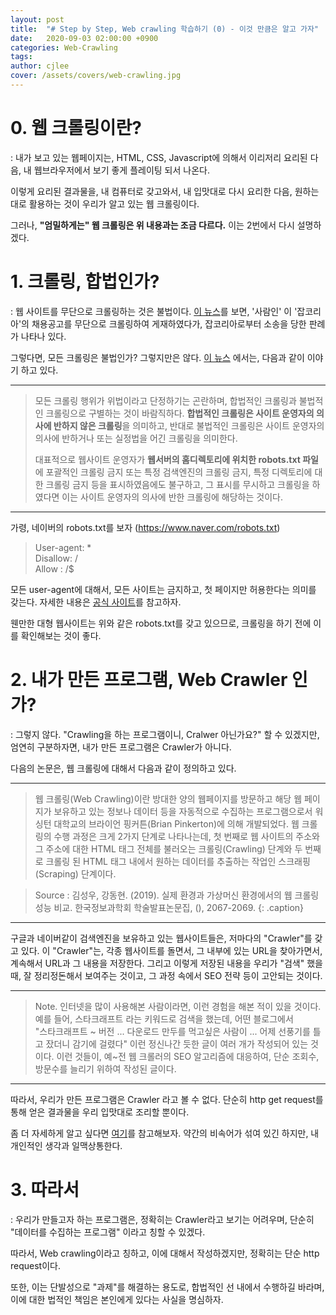 ```yaml
---
layout: post
title:  "# Step by Step, Web crawling 학습하기 (0) - 이것 만큼은 알고 가자"
date:   2020-09-03 02:00:00 +0900
categories: Web-Crawling
tags: 
author: cjlee
cover: /assets/covers/web-crawling.jpg
---
```


# 0. 웹 크롤링이란?
: 내가 보고 있는 웹페이지는, HTML, CSS, Javascript에 의해서 이리저리 요리된 다음, 내 웹브라우저에서 보기 좋게 플레이팅 되서 나온다. 

이렇게 요리된 결과물을, 내 컴퓨터로 갖고와서, 내 입맛대로 다시 요리한 다음, 원하는대로 활용하는 것이 우리가 알고 있는 웹 크롤링이다.

그러나, **"엄밀하게는" 웹 크롤링은 위 내용과는 조금 다르다.** 이는 2번에서 다시 설명하겠다.


# 1. 크롤링, 합법인가?
: 웹 사이트를 무단으로 크롤링하는 것은 불법이다. [이 뉴스](http://news.bizwatch.co.kr/article/mobile/2017/09/27/0023/prev_ver)를 보면, '사람인' 이 '잡코리아'의 채용공고를 무단으로 크롤링하여 게재하였다가, 잡코리아로부터 소송을 당한 판례가 나타나 있다.

그렇다면, 모든 크롤링은 불법인가? 그렇지만은 않다. [이 뉴스](http://www.ddaily.co.kr/news/article/?no=151940) 에서는, 다음과 같이 이야기 하고 있다.

---

> 모든 크롤링 행위가 위법이라고 단정하기는 곤란하며, 합법적인 크롤링과 불법적인 크롤링으로 구별하는 것이 바람직하다. **합법적인 크롤링은 사이트 운영자의 의사에 반하지 않은 크롤링**을 의미하고, 반대로 불법적인 크롤링은 사이트 운영자의 의사에 반하거나 또는 실정법을 어긴 크롤링을 의미한다.
>
> 대표적으로 웹사이트 운영자가 **웹서버의 홈디렉토리에 위치한 robots.txt 파일**에 포괄적인 크롤링 금지 또는 특정 검색엔진의 크롤링 금지, 특정 디렉토리에 대한 크롤링 금지 등을 표시하였음에도 불구하고, 그 표시를 무시하고 크롤링을 하였다면 이는 사이트 운영자의 의사에 반한 크롤링에 해당하는 것이다.

---

가령, 네이버의 robots.txt를 보자 (https://www.naver.com/robots.txt)

> User-agent: *  
> Disallow: /  
> Allow : /$   

모든 user-agent에 대해서, 모든 사이트는 금지하고, 첫 페이지만 허용한다는 의미를 갖는다. 자세한 내용은 [공식 사이트](http://www.robotstxt.org/)를 참고하자.

웬만한 대형 웹사이트는 위와 같은 robots.txt를 갖고 있으므로, 크롤링을 하기 전에 이를 확인해보는 것이 좋다.

# 2. 내가 만든 프로그램, Web Crawler 인가?

: 그렇지 않다. "Crawling을 하는 프로그램이니, Cralwer 아닌가요?" 할 수 있겠지만, 엄연히 구분하자면, 내가 만든 프로그램은 Crawler가 아니다.

다음의 논문은, 웹 크롤링에 대해서 다음과 같이 정의하고 있다.

---

> 웹 크롤링(Web Crawling)이란 방대한 양의 웹페이지를 방문하고 해당 웹 페이지가 보유하고 있는 정보나 데이터 등을 자동적으로 수집하는 프로그램으로서 워싱턴 대학교의 브라이언 핑커튼(Brian Pinkerton)에 의해 개발되었다. 웹 크롤링의 수행 과정은 크게 2가지 단계로 나타나는데, 첫 번째로 웹 사이트의 주소와 그 주소에 대한 HTML 태그 전체를 불러오는 크롤링(Crawling) 단계와 두 번째로 크롤링 된 HTML 태그 내에서 원하는 데이터를 추출하는 작업인 스크래핑(Scraping) 단계이다.  

> Source : 김성우, 강동현. (2019). 실제 환경과 가상머신 환경에서의 웹 크롤링 성능 비교. 한국정보과학회 학술발표논문집, (), 2067-2069.
{: .caption}

---

구글과 네이버같이 검색엔진을 보유하고 있는 웹사이트들은, 저마다의 "Crawler"를 갖고 있다. 이 "Crawler"는, 각종 웹사이트를 돌면서, 그 내부에 있는 URL을 찾아가면서, 계속해서 URL과 그 내용을 저장한다. 그리고 이렇게 저장된 내용을 우리가 "검색" 했을 때, 잘 정리정돈해서 보여주는 것이고, 그 과정 속에서 SEO 전략 등이 고안되는 것이다.

---
> Note. 인터넷을 많이 사용해본 사람이라면, 이런 경험을 해본 적이 있을 것이다.
>  예를 들어, 스타크래프트 라는 키워드로 검색을 했는데, 어떤 블로그에서   
> "스타크래프트 ~ 버전 ... 다운로드 만두를 먹고싶은 사람이 ... 어제 선풍기를 틀고 잤더니 감기에 걸렸다"
> 이런 정신나간 듯한 글이 여러 개가 작성되어 있는 것이다. 이런 것들이, 예~전 웹 크롤러의 SEO 알고리즘에 대응하여, 단순 조회수, 방문수를 늘리기 위하여 작성된 글이다.

---

따라서, 우리가 만든 프로그램은 Crawler 라고 볼 수 없다. 단순히 http get request를 통해 얻은 결과물을 우리 입맛대로 조리할 뿐이다. 

좀 더 자세하게 알고 싶다면 [여기](https://velog.io/@mowinckel/%EC%9B%B9-%ED%81%AC%EB%A1%A4%EB%A7%81-I)를 참고해보자. 약간의 비속어가 섞여 있긴 하지만, 내 개인적인 생각과 일맥상통한다. 

# 3. 따라서
: 우리가 만들고자 하는 프로그램은, 정확히는 Crawler라고 보기는 어려우며, 단순히 "데이터를 수집하는 프로그램" 이라고 칭할 수 있겠다. 

따라서, Web crawling이라고 칭하고, 이에 대해서 작성하겠지만, 정확히는 단순 http request이다.

또한, 이는 단발성으로 "과제"를 해결하는 용도로, 합법적인 선 내에서 수행하길 바라며, 이에 대한 법적인 책임은 본인에게 있다는 사실을 명심하자.

